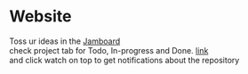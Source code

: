# Website
Toss ur ideas in the [Jamboard](https://jamboard.google.com/d/1x40ETMhQfX3eSxtY5sVaO1j8pPIurIj_YXmyCsP113g/edit?usp=sharing)    
check project tab for Todo, In-progress and Done. [link](https://github.com/60Degrees/Website/projects/1)    
and click watch on top to get notifications about the repository
